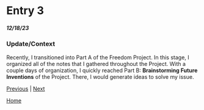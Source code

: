 # Entry 3
##### 12/18/23
### Update/Context
Recently, I transitioned into Part A of the Freedom Project. In this stage, I organized all of the notes that I gathered throughout the Project. With a couple days of organization, I quickly reached Part B: **Brainstorming Future Inventions** of the Project. There, I would generate ideas to solve my issue.




[Previous](entry02.md) | [Next](entry04.md)

[Home](../README.md)
